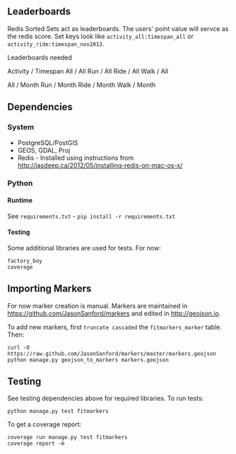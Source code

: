 ## Leaderboards

Redis Sorted Sets act as leaderboards. The users' point value will servce as the redis score. Set keys look like `activity_all:timespan_all` or `activity_ride:timespan_nov2013`.

Leaderboards needed

Activity / Timespan
All / All
Run / All
Ride / All
Walk / All

All / Month
Run / Month
Ride / Month
Walk / Month

## Dependencies

### System

* PostgreSQL/PostGIS
* GEOS, GDAL, Proj
* Redis - Installed using instructions from http://jasdeep.ca/2012/05/installing-redis-on-mac-os-x/

### Python

#### Runtime

See `requirements.txt` - `pip install -r requirements.txt`

#### Testing

Some additional libraries are used for tests. For now:

    factory_boy
    coverage

## Importing Markers

For now marker creation is manual. Markers are maintained in https://github.com/JasonSanford/markers and edited in http://geojson.io.

To add new markers, first `truncate cascaded` the `fitmarkers_marker` table. Then:

    curl -O https://raw.github.com/JasonSanford/markers/master/markers.geojson
    python manage.py geojson_to_markers markers.geojson

## Testing

See testing dependencies above for required libraries. To run tests:

    python manage.py test fitmarkers

To get a coverage report:

    coverage run manage.py test fitmarkers
    coverage report -m
